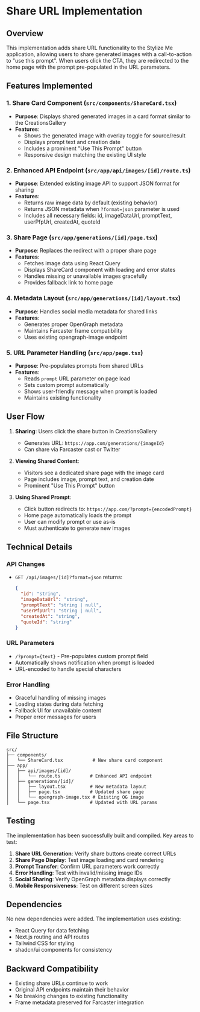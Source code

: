 # Share URL Implementation

## Overview

This implementation adds share URL functionality to the Stylize Me application, allowing users to share generated images with a call-to-action to "use this prompt". When users click the CTA, they are redirected to the home page with the prompt pre-populated in the URL parameters.

## Features Implemented

### 1. Share Card Component (`src/components/ShareCard.tsx`)
- **Purpose**: Displays shared generated images in a card format similar to the CreationsGallery
- **Features**:
  - Shows the generated image with overlay toggle for source/result
  - Displays prompt text and creation date
  - Includes a prominent "Use This Prompt" button
  - Responsive design matching the existing UI style

### 2. Enhanced API Endpoint (`src/app/api/images/[id]/route.ts`)
- **Purpose**: Extended existing image API to support JSON format for sharing
- **Features**:
  - Returns raw image data by default (existing behavior)
  - Returns JSON metadata when `?format=json` parameter is used
  - Includes all necessary fields: id, imageDataUrl, promptText, userPfpUrl, createdAt, quoteId

### 3. Share Page (`src/app/generations/[id]/page.tsx`)
- **Purpose**: Replaces the redirect with a proper share page
- **Features**:
  - Fetches image data using React Query
  - Displays ShareCard component with loading and error states
  - Handles missing or unavailable images gracefully
  - Provides fallback link to home page

### 4. Metadata Layout (`src/app/generations/[id]/layout.tsx`)
- **Purpose**: Handles social media metadata for shared links
- **Features**:
  - Generates proper OpenGraph metadata
  - Maintains Farcaster frame compatibility
  - Uses existing opengraph-image endpoint

### 5. URL Parameter Handling (`src/app/page.tsx`)
- **Purpose**: Pre-populates prompts from shared URLs
- **Features**:
  - Reads `prompt` URL parameter on page load
  - Sets custom prompt automatically
  - Shows user-friendly message when prompt is loaded
  - Maintains existing functionality

## User Flow

1. **Sharing**: Users click the share button in CreationsGallery
   - Generates URL: `https://app.com/generations/{imageId}`
   - Can share via Farcaster cast or Twitter

2. **Viewing Shared Content**: 
   - Visitors see a dedicated share page with the image card
   - Page includes image, prompt text, and creation date
   - Prominent "Use This Prompt" button

3. **Using Shared Prompt**:
   - Click button redirects to: `https://app.com/?prompt={encodedPrompt}`
   - Home page automatically loads the prompt
   - User can modify prompt or use as-is
   - Must authenticate to generate new images

## Technical Details

### API Changes
- `GET /api/images/[id]?format=json` returns:
  ```json
  {
    "id": "string",
    "imageDataUrl": "string",
    "promptText": "string | null",
    "userPfpUrl": "string | null", 
    "createdAt": "string",
    "quoteId": "string"
  }
  ```

### URL Parameters
- `/?prompt={text}` - Pre-populates custom prompt field
- Automatically shows notification when prompt is loaded
- URL-encoded to handle special characters

### Error Handling
- Graceful handling of missing images
- Loading states during data fetching
- Fallback UI for unavailable content
- Proper error messages for users

## File Structure

```
src/
├── components/
│   └── ShareCard.tsx           # New share card component
├── app/
│   ├── api/images/[id]/
│   │   └── route.ts           # Enhanced API endpoint
│   ├── generations/[id]/
│   │   ├── layout.tsx         # New metadata layout
│   │   ├── page.tsx           # Updated share page
│   │   └── opengraph-image.tsx # Existing OG image
│   └── page.tsx               # Updated with URL params
```

## Testing

The implementation has been successfully built and compiled. Key areas to test:

1. **Share URL Generation**: Verify share buttons create correct URLs
2. **Share Page Display**: Test image loading and card rendering
3. **Prompt Transfer**: Confirm URL parameters work correctly
4. **Error Handling**: Test with invalid/missing image IDs
5. **Social Sharing**: Verify OpenGraph metadata displays correctly
6. **Mobile Responsiveness**: Test on different screen sizes

## Dependencies

No new dependencies were added. The implementation uses existing:
- React Query for data fetching
- Next.js routing and API routes
- Tailwind CSS for styling
- shadcn/ui components for consistency

## Backward Compatibility

- Existing share URLs continue to work
- Original API endpoints maintain their behavior
- No breaking changes to existing functionality
- Frame metadata preserved for Farcaster integration